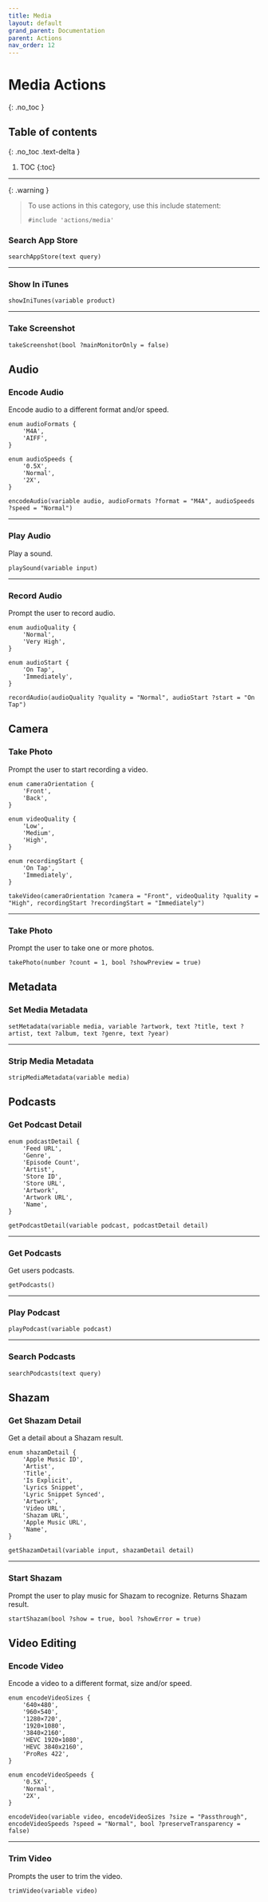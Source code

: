 ```yaml
---
title: Media
layout: default
grand_parent: Documentation
parent: Actions
nav_order: 12
---
```


# Media Actions
{: .no_toc }

## Table of contents
{: .no_toc .text-delta }

1. TOC
{:toc}

---

{: .warning }
> To use actions in this category, use this include statement:
>
> ```
> #include 'actions/media'
> ```

### Search App Store

```
searchAppStore(text query)
```

---

### Show In iTunes

```
showIniTunes(variable product)
```

---

### Take Screenshot

```
takeScreenshot(bool ?mainMonitorOnly = false)
```

## Audio

### Encode Audio

Encode audio to a different format and/or speed.

```
enum audioFormats {
    'M4A',
    'AIFF',
}

enum audioSpeeds {
    '0.5X',
    'Normal',
    '2X',
}

encodeAudio(variable audio, audioFormats ?format = "M4A", audioSpeeds ?speed = "Normal")
```

---

### Play Audio

Play a sound.

```
playSound(variable input)
```

---

### Record Audio

Prompt the user to record audio.

```
enum audioQuality {
    'Normal',
    'Very High',
}

enum audioStart {
    'On Tap',
    'Immediately',
}

recordAudio(audioQuality ?quality = "Normal", audioStart ?start = "On Tap")
```

## Camera

### Take Photo

Prompt the user to start recording a video.

```
enum cameraOrientation {
    'Front',
    'Back',
}

enum videoQuality {
    'Low',
    'Medium',
    'High',
}

enum recordingStart {
    'On Tap',
    'Immediately',
}

takeVideo(cameraOrientation ?camera = "Front", videoQuality ?quality = "High", recordingStart ?recordingStart = "Immediately")
```

---

### Take Photo

Prompt the user to take one or more photos.

```
takePhoto(number ?count = 1, bool ?showPreview = true)
```

## Metadata

### Set Media Metadata

```
setMetadata(variable media, variable ?artwork, text ?title, text ?artist, text ?album, text ?genre, text ?year)
```

---

### Strip Media Metadata

```
stripMediaMetadata(variable media)
```

## Podcasts

### Get Podcast Detail

```
enum podcastDetail {
    'Feed URL',
    'Genre',
    'Episode Count',
    'Artist',
    'Store ID',
    'Store URL',
    'Artwork',
    'Artwork URL',
    'Name',
}

getPodcastDetail(variable podcast, podcastDetail detail)
```

---

### Get Podcasts

Get users podcasts.

```
getPodcasts()
```

---

### Play Podcast

```
playPodcast(variable podcast)
```

---

### Search Podcasts

```
searchPodcasts(text query)
```

## Shazam

### Get Shazam Detail

Get a detail about a Shazam result.

```
enum shazamDetail {
    'Apple Music ID',
    'Artist',
    'Title',
    'Is Explicit',
    'Lyrics Snippet',
    'Lyric Snippet Synced',
    'Artwork',
    'Video URL',
    'Shazam URL',
    'Apple Music URL',
    'Name',
}

getShazamDetail(variable input, shazamDetail detail)
```

---

### Start Shazam

Prompt the user to play music for Shazam to recognize. Returns Shazam result.

```
startShazam(bool ?show = true, bool ?showError = true)
```

## Video Editing

### Encode Video

Encode a video to a different format, size and/or speed.

```
enum encodeVideoSizes {
    '640×480',
    '960×540',
    '1280×720',
    '1920×1080',
    '3840×2160',
    'HEVC 1920×1080',
    'HEVC 3840x2160',
    'ProRes 422',
}

enum encodeVideoSpeeds {
    '0.5X',
    'Normal',
    '2X',
}

encodeVideo(variable video, encodeVideoSizes ?size = "Passthrough", encodeVideoSpeeds ?speed = "Normal", bool ?preserveTransparency = false)
```

---

### Trim Video

Prompts the user to trim the video.

```
trimVideo(variable video)
```
